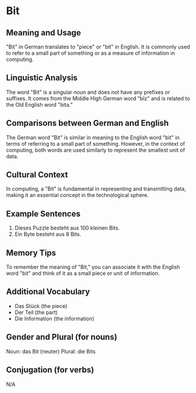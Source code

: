 # Bit
## Meaning and Usage
"Bit" in German translates to "piece" or "bit" in English. It is commonly used to refer to a small part of something or as a measure of information in computing.

## Linguistic Analysis
The word "Bit" is a singular noun and does not have any prefixes or suffixes. It comes from the Middle High German word "bīz" and is related to the Old English word "bita."

## Comparisons between German and English
The German word "Bit" is similar in meaning to the English word "bit" in terms of referring to a small part of something. However, in the context of computing, both words are used similarly to represent the smallest unit of data.

## Cultural Context
In computing, a "Bit" is fundamental in representing and transmitting data, making it an essential concept in the technological sphere.

## Example Sentences
1. Dieses Puzzle besteht aus 100 kleinen Bits.
2. Ein Byte besteht aus 8 Bits.

## Memory Tips
To remember the meaning of "Bit," you can associate it with the English word "bit" and think of it as a small piece or unit of information.

## Additional Vocabulary
- Das Stück (the piece)
- Der Teil (the part)
- Die Information (the information)

## Gender and Plural (for nouns)
Noun: das Bit (neuter)
Plural: die Bits

## Conjugation (for verbs)
N/A